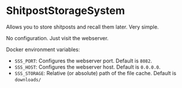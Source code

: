# ShitpostStorageSystem

Allows you to store shitposts and recall them later. Very simple.

No configuration. Just visit the webserver.

Docker environment variables:

* `SSS_PORT`: Configures the webserver port. Default is `8082`.
* `SSS_HOST`: Configures the webserver host. Default is `0.0.0.0`.
* `SSS_STORAGE`: Relative (or absolute) path of the file cache. Default is `downloads/`
